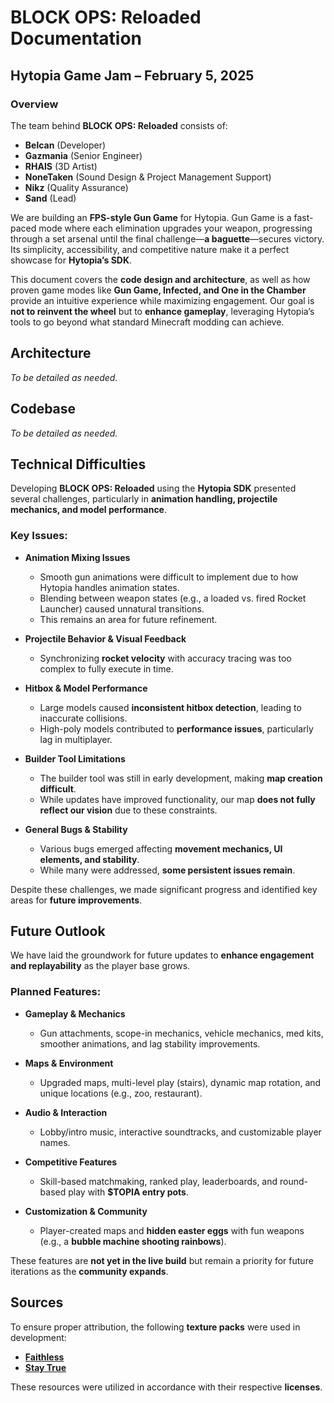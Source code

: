 # BLOCK OPS: Reloaded Documentation  

## Hytopia Game Jam – February 5, 2025  

### Overview  
The team behind **BLOCK OPS: Reloaded** consists of:  
- **Belcan** (Developer)  
- **Gazmania** (Senior Engineer)  
- **RHAIS** (3D Artist)  
- **NoneTaken** (Sound Design & Project Management Support)  
- **Nikz** (Quality Assurance)  
- **Sand** (Lead)  

We are building an **FPS-style Gun Game** for Hytopia. Gun Game is a fast-paced mode where each elimination upgrades your weapon, progressing through a set arsenal until the final challenge—**a baguette**—secures victory. Its simplicity, accessibility, and competitive nature make it a perfect showcase for **Hytopia’s SDK**.  

This document covers the **code design and architecture**, as well as how proven game modes like **Gun Game, Infected, and One in the Chamber** provide an intuitive experience while maximizing engagement. Our goal is **not to reinvent the wheel** but to **enhance gameplay**, leveraging Hytopia’s tools to go beyond what standard Minecraft modding can achieve.  

## Architecture  

*To be detailed as needed.*

## Codebase  

*To be detailed as needed.*

## Technical Difficulties  

Developing **BLOCK OPS: Reloaded** using the **Hytopia SDK** presented several challenges, particularly in **animation handling, projectile mechanics, and model performance**.  

### Key Issues:  

- **Animation Mixing Issues**  
  - Smooth gun animations were difficult to implement due to how Hytopia handles animation states.  
  - Blending between weapon states (e.g., a loaded vs. fired Rocket Launcher) caused unnatural transitions.  
  - This remains an area for future refinement.  

- **Projectile Behavior & Visual Feedback**  
  - Synchronizing **rocket velocity** with accuracy tracing was too complex to fully execute in time.  

- **Hitbox & Model Performance**  
  - Large models caused **inconsistent hitbox detection**, leading to inaccurate collisions.  
  - High-poly models contributed to **performance issues**, particularly lag in multiplayer.  

- **Builder Tool Limitations**  
  - The builder tool was still in early development, making **map creation difficult**.  
  - While updates have improved functionality, our map **does not fully reflect our vision** due to these constraints.  

- **General Bugs & Stability**  
  - Various bugs emerged affecting **movement mechanics, UI elements, and stability**.  
  - While many were addressed, **some persistent issues remain**.

Despite these challenges, we made significant progress and identified key areas for **future improvements**.  

## Future Outlook  

We have laid the groundwork for future updates to **enhance engagement and replayability** as the player base grows.  

### Planned Features:  

- **Gameplay & Mechanics**  
  - Gun attachments, scope-in mechanics, vehicle mechanics, med kits, smoother animations, and lag stability improvements.  

- **Maps & Environment**  
  - Upgraded maps, multi-level play (stairs), dynamic map rotation, and unique locations (e.g., zoo, restaurant).  

- **Audio & Interaction**  
  - Lobby/intro music, interactive soundtracks, and customizable player names.  

- **Competitive Features**  
  - Skill-based matchmaking, ranked play, leaderboards, and round-based play with **$TOPIA entry pots**.  

- **Customization & Community**  
  - Player-created maps and **hidden easter eggs** with fun weapons (e.g., a **bubble machine shooting rainbows**).  

These features are **not yet in the live build** but remain a priority for future iterations as the **community expands**.  

## Sources  

To ensure proper attribution, the following **texture packs** were used in development:  

- **[Faithless](https://www.curseforge.com/minecraft/texture-packs/faithless)**  
- **[Stay True](https://www.curseforge.com/minecraft/texture-packs/stay-true)**  

These resources were utilized in accordance with their respective **licenses**.  
